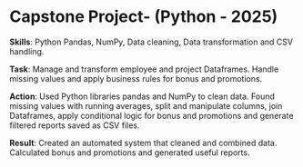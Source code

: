 # Capstone Project- (Python - 2025)

**Skills**: Python Pandas, NumPy, Data cleaning, Data transformation and CSV handling.

**Task**: Manage and transform employee and project Dataframes. Handle missing values and apply business rules for bonus and promotions.

**Action**: Used Python libraries pandas and NumPy to clean data. Found missing values with running averages, split and manipulate columns, join Dataframes, apply conditional logic for bonus and promotions and generate filtered reports saved as CSV files.

**Result**: Created an automated system that cleaned and combined data. Calculated bonus and promotions and generated useful reports.
